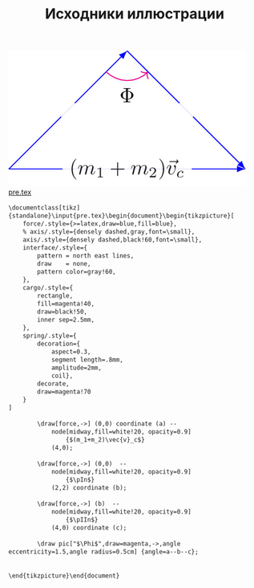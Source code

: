 ﻿---
title: "Исходники иллюстрации"
type: "notpost"
---
<a class="imag2" href="/cook/gallery/tikzpicture_9e2045409fc7306003a5fa5aeb9d2eee.tex"><img src="/cook/gallery/tikzpicture_9e2045409fc7306003a5fa5aeb9d2eee.pdf.jpg" alt=""></a>
<a href="/cook/gallery/pre">pre.tex</a>
<pre><code class="language-latex">\documentclass[tikz]{standalone}\input{pre.tex}\begin{document}\begin{tikzpicture}[
    force/.style={>=latex,draw=blue,fill=blue},
    % axis/.style={densely dashed,gray,font=\small},
    axis/.style={densely dashed,black!60,font=\small},
    interface/.style={
        pattern = north east lines,
        draw    = none,
        pattern color=gray!60,          
    },
    cargo/.style={
        rectangle,
        fill=magenta!40,
        draw=black!50,
        inner sep=2.5mm,
    },
    spring/.style={
        decoration={
            aspect=0.3, 
            segment length=.8mm, 
            amplitude=2mm,
            coil},
        decorate,
        draw=magenta!70
    }
]

        \draw[force,->] (0,0) coordinate (a) -- 
            node[midway,fill=white!20, opacity=0.9]  
                {$(m_1+m_2)\vec{v}_c$} 
            (4,0);

        \draw[force,->] (0,0)  -- 
            node[midway,fill=white!20, opacity=0.9]  
                {$\pIn$} 
            (2,2) coordinate (b);

        \draw[force,->] (b)  -- 
            node[midway,fill=white!20, opacity=0.9]  
                {$\pIIn$} 
            (4,0) coordinate (c);       

        \draw pic["$\Phi$",draw=magenta,->,angle eccentricity=1.5,angle radius=0.5cm] {angle=a--b--c};                 


\end{tikzpicture}\end{document}</code></pre>